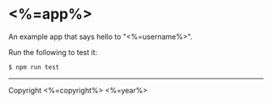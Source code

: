 # <%=app%>

An example app that says hello to "<%=username%>".

Run the following to test it:

```bash
$ npm run test
```

_____
Copyright <%=copyright%> <%=year%>
